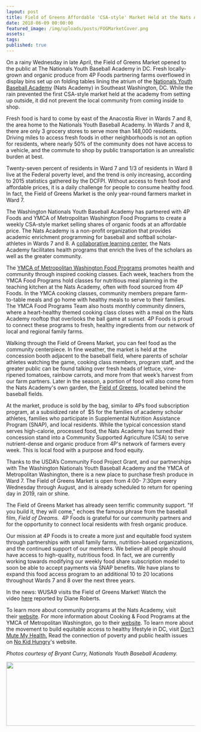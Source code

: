 ```yaml
---
layout: post
title: Field of Greens Affordable 'CSA-style' Market Held at the Nats Academy
date: 2018-06-09 00:00:00
featured_image: /img/uploads/posts/FOGMarketCover.png
assets:
tags:
published: true
---
```


<div class="editable"><p>On a rainy Wednesday in late April, the Field of Greens Market opened to the public at The Nationals Youth Baseball Academy in DC. Fresh locally-grown and organic produce from 4P Foods partnering farms overflowed in display bins set up on folding tables lining the atrium of the&nbsp;<a href="http://washington.nationals.mlb.com/was/youth-baseball-academy/">Nationals Youth Baseball Academy</a>&nbsp;(Nats Academy) in Southeast Washington, DC. While the rain prevented the first CSA-style market held at the academy from setting up outside, it did not prevent the local community from coming inside to shop.</p><p>Fresh food is hard to come by east of the Anacostia River in Wards 7 and 8, the area home to the Nationals Youth Baseball Academy. In Wards 7 and 8, there are only 3 grocery stores to serve more than 148,000 residents. Driving miles to access fresh foods in other neighborhoods is not an option for residents, where nearly 50% of the community does not have access to a vehicle, and the commute to shop by public transportation is an unrealistic burden at best.</p><p>Twenty-seven percent of residents in Ward 7 and 1/3 of residents in Ward 8 live at the Federal poverty level, and the trend is only increasing, according to 2015 statistics gathered by the DCFPI. Without access to fresh food and affordable prices, it is a daily challenge for people to consume healthy food. In fact, the Field of Greens Market is the only year-round farmers market in Ward 7.</p><p>The Washington Nationals Youth Baseball Academy has partnered with 4P Foods and YMCA of Metropolitan Washington Food Programs to create a weekly CSA-style market selling shares of organic foods at an affordable price. The Nats Academy is a non-profit organization that provides academic enrichment programming for baseball and softball scholar-athletes in Wards 7 and 8. A&nbsp;<a target="_blank" href="https://www.nytimes.com/2015/09/27/sports/baseball/washington-nationals-use-baseball-as-a-beacon-of-hope-at-youth-academy.html%5C">collaborative learning center</a>, the Nats Academy facilitates health programs that enrich the lives of the scholars as well as the greater community.</p><p>The&nbsp;<a target="_blank" href="https://www.ymcadc.org/cooking-classes/">YMCA of Metropolitan Washington Food Programs</a>&nbsp;promotes health and community through inspired cooking classes. Each week, teachers from the YMCA Food Programs hold classes for nutritious meal planning in the teaching kitchen at the Nats Academy, often with food sourced from 4P Foods. In the YMCA cooking classes, community members prepare farm-to-table meals and go home with healthy meals to serve to their families. The YMCA Food Programs Team also hosts monthly community dinners, where a heart-healthy themed cooking class closes with a meal on the Nats Academy rooftop that overlooks the ball game at sunset. 4P Foods is proud to connect these programs to fresh, healthy ingredients from our network of local and regional family farms.</p><p>Walking through the Field of Greens Market, you can feel food as the community centerpiece. In fine weather, the market is held at the concession booth adjacent to the baseball field, where parents of scholar athletes watching the game, cooking class members, program staff, and the greater public can be found talking over fresh heads of lettuce, vine-ripened tomatoes, rainbow carrots, and more from that week&rsquo;s harvest from our farm partners. Later in the season, a portion of food will also come from the Nats Academy's own garden, the&nbsp;<a href="http://washington.nationals.mlb.com/was/youth-baseball-academy/programs/food-education/">Field of Greens</a>, located behind the baseball fields.</p><p>At the market, produce is sold by the bag, similar to 4Ps food subscription program, at a subsidized rate of&nbsp; $5 for the families of academy scholar athletes, families who participate in Supplemental Nutrition Assistance Program (SNAP), and local residents. While the typical concession stand serves high-calorie, processed food, the Nats Academy has turned their concession stand into a Community Supported Agriculture (CSA) to serve nutrient-dense and organic produce from 4P's network of farmers every week. This is local food with a purpose and food equity.</p><p>Thanks to the USDA&rsquo;s Community Food Project Grant, and our partnerships with The Washington Nationals Youth Baseball Academy and the YMCA of Metropolitan Washington, there is a new place to purchase fresh produce in Ward 7. The Field of Greens Market is open from 4:00- 7:30pm every Wednesday through August, and is already scheduled to return for opening day in 2019, rain or shine.</p><p>The Field of Greens Market has already seen terrific community support. "If you build it, they will come," echoes the famous phrase from the baseball film,&nbsp;<em>Field of Dreams.&nbsp;</em>&nbsp;4P Foods is grateful for our community partners and for the opportunity to connect local residents with fresh organic produce.&nbsp;</p><p>Our mission at 4P Foods is to create a more just and equitable food system through partnerships with small family farms, nutrition-based organizations, and the continued support of our members. We believe all people should have access to high-quality, nutritious food. In fact, we are currently working towards modifying our weekly food share subscription model to soon be able to accept payments via SNAP benefits. We have plans to expand this food access program to an additional 10 to 20 locations throughout Wards 7 and 8 over the next three years.</p><p>In the news: WUSA9 visits the Field of Greens Market! Watch the video&nbsp;<a href="https://www.wusa9.com/article/sports/mlb/nationals-youth-academy-hosts-a-field-of-greens/65-b9d6a7f5-6310-4ef3-8e9b-2ec4fa462a03">here</a>&nbsp;reported by Diane Roberts.</p><p>To learn more about community programs at the Nats Academy, visit their&nbsp;<a target="_blank" href="https://www.mlb.com/nationals/youth-baseball-academy">website</a>. For more information about Cooking &amp; Food Programs at the YMCA of Metropolitan Washington, go to their&nbsp;<a href="https://www.ymcadc.org/programs/health-fitness/cooking-classes/">website</a>. To learn more about the movement to build equitable access to healthy lifestyle in DC, visit&nbsp;<a target="_blank" href="https://www.dontmutemyhealth.org/about-us">Don't Mute My Health.</a>&nbsp;Read the connection of poverty and public health issues on&nbsp;<a target="_blank" href="https://www.nokidhungry.org/who-we-are/hunger-facts">No Kid Hungry</a>'s website.</p><p><em>Photos courtesy of Bryant Curry, Nationals Youth Baseball Academy.</em></p><p><em><img src="/uploads/nats4pylogos.png" width="819" height="171" /></em></p><p>&nbsp;</p><p>&nbsp;</p></div>